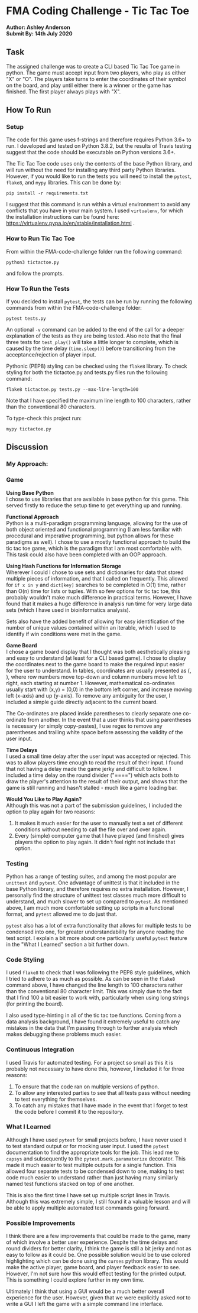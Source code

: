 # FMA Coding Challenge - Tic Tac Toe
**Author: Ashley Anderson**\
**Submit By: 14th July 2020**

## Task
The assigned challenge was to create a CLI based Tic Tac Toe game in python. The game must accept input from two players, who play as either "X" or "O". The players take turns to enter the coordinates of their symbol on the board, and play until either there is a winner or the game has finished. The first player always plays with "X".


## How To Run
### Setup
The code for this game uses f-strings and therefore requires Python 3.6+ to run. I developed and tested on Python 3.8.2, but the results of Travis testing suggest that the code should be executable on Python versions 3.6+.

The Tic Tac Toe code uses only the contents of the base Python library, and will run without the need for installing any third party Python libraries. However, if you would like to run the tests you will need to install the `pytest`, `flake8`, and `mypy` libraries. This can be done by:

```
pip install -r requirements.txt
```

I suggest that this command is run within a virtual environment to avoid any conflicts that you have in your main system. I used `virtualenv`, for which the installation instructions can be found here: https://virtualenv.pypa.io/en/stable/installation.html .

### How to Run Tic Tac Toe

From within the FMA-code-challenge folder run the following command:

```
python3 tictactoe.py
```

and follow the prompts.

### How To Run the Tests

If you decided to install `pytest`, the tests can be run by running the following commands from within the FMA-code-challenge folder:

```
pytest tests.py
```

An optional `-v` command can be added to the end of the call for a deeper explanation of the tests as they are being tested. Also note that the final three tests for `test_play()` will take a little longer to complete, which is caused by the time delay (`time.sleep()`) before transitioning from the acceptance/rejection of player input. 

Pythonic (PEP8) styling can be checked using the `flake8` library. To check styling for both the tictactoe.py and tests.py files run the following command:

```
flake8 tictactoe.py tests.py --max-line-length=100
```

Note that I have specified the maximum line length to 100 characters, rather than the conventional 80 characters. 

To type-check this project run:

```
mypy tictactoe.py
```

## Discussion
### My Approach:
### Game 
**Using Base Python** \
I chose to use libraries that are available in base python for this game. This served firstly to reduce the setup time to get everything up and running.

**Functional Approach** \
Python is a multi-paradigm programming language, allowing for the use of both object oriented and functional programming (I am less familiar with procedural and imperative programming, but python allows for these paradigms as well). I chose to use a mostly functional approach to build the tic tac toe game, which is the paradigm that I am most comfortable with. This task could also have been completed with an OOP approach. 

**Using Hash Functions for Information Storage** \
Wherever I could I chose to use sets and dictionaries for data that stored multiple pieces of information, and that I called on frequently. This allowed for `if x in y` and `dict[key]` searches to be completed in O(1) time, rather than O(n) time for lists or tuples. With so few options for tic tac toe, this probably wouldn't make much difference in practical terms. However, I have found that it makes a huge difference in analysis run time for very large data sets (which I have used in bioinformatics analysis).

Sets also have the added benefit of allowing for easy identification of the number of unique values contained within an iterable, which I used to identify if win conditions were met in the game.

**Game Board** \
I chose a game board display that I thought was both aesthetically pleasing and easy to understand (at least for a CLI based game). I chose to display the coordinates next to the game board to make the required input easier for the user to understand. In tables, coordinates are usually presented as (<row>, <column>), where row numbers move top-down and column numbers move left to right, each starting at number 1. However, mathematical co-ordinates usually start with (x,y) = (0,0) in the bottom left corner, and increase moving left (x-axis) and up (y-axis). To remove any ambiguity for the user, I included a simple guide directly adjacent to the current board.

The Co-ordinates are placed inside parentheses to clearly separate one co-ordinate from another. In the event that a user thinks that using parentheses is necessary (or simply copy-pastes), I use regex to remove any parentheses and trailing white space before assessing the validity of the user input. 

**Time Delays** \
I used a small time delay after the user input was accepted or rejected. This was to allow players time enough to read the result of their input. I found that not having a delay made the game jerky and difficult to follow. I included a time delay on the round divider ("====") which acts both to draw the player's attention to the result of their output, and shows that the game is still running and hasn't stalled - much like a game loading bar.

**Would You Like to Play Again?** \
Although this was not a part of the submission guidelines, I included the option to play again for two reasons:
1. It makes it much easier for the user to manually test a set of different conditions without needing to call the file over and over again.
2. Every (simple) computer game that I have played (and finished) gives players the option to play again. It didn't feel right not include that option.

### Testing
Python has a range of testing suites, and among the most popular are `unittest` and `pytest`. One advantage of unittest is that it included in the base Python library, and therefore requires no extra installation. However, I personally find the structure of unittest test classes much more difficult to understand, and much slower to set up compared to `pytest`. As mentioned above, I am much more comfortable setting up scripts in a functional format, and `pytest` allowed me to do just that. 

`pytest` also has a lot of extra functionality that allows for multiple tests to be condensed into one, for greater understandability for anyone reading the test script. I explain a bit more about one particularly useful `pytest` feature in the "What I Learned" section a bit further down.

### Code Styling
I used `flake8` to check that I was following the PEP8 style guidelines, which I tried to adhere to as much as possible. As can be seen in the `flake8` command above, I have changed the line length to 100 characters rather than the conventional 80 character limit. This was simply due to the fact that I find 100 a bit easier to work with, particularly when using long strings (for printing the board).

I also used type-hinting in all of the tic tac toe functions. Coming from a data analysis background, I have found it extremely useful to catch any mistakes in the data that I'm passing through to further analysis which makes debugging these problems much easier.

### Continuous Integration
I used Travis for automated testing. For a project so small as this it is probably not necessary to have done this, however, I included it for three reasons:
1. To ensure that the code ran on multiple versions of python.
2. To allow any interested parties to see that all tests pass without needing to test everything for themselves.
3. To catch any mistakes that I have made in the event that I forget to test the code before I commit it to the repository.  

### What I Learned
Although I have used `pytest` for small projects before, I have never used it to test standard output or for mocking user input. I used the `pytest` documentation to find the appropriate tools for the job. This lead me to `capsys` and subsequently to the `pytest.mark.paramaterize` decorator. This made it much easier to test multiple outputs for a single function. This allowed four separate tests to be condensed down to one, making to test code much easier to understand rather than just having many similarly named test functions stacked on top of one another. 

This is also the first time I have set up multiple script lines in Travis. Although this was extremely simple, I still found it a valuable lesson and will be able to apply multiple automated test commands going forward.

### Possible Improvements
I think there are a few improvements that could be made to the game, many of which involve a better user experience. Despite the time delays and round dividers for better clarity, I think the game is still a bit jerky and not as easy to follow as it could be. One possible solution would be to use colored highlighting which can be done using the `curses` python library. This would make the active player, game board, and player feedback easier to see. However, I'm not sure how this would effect testing for the printed output. This is something I could explore further in my own time.

Ultimately I think that using a GUI would be a much better overall experience for the user. However, given that we were explicitly asked *not* to write a GUI I left the game with a simple command line interface. 